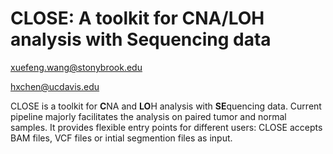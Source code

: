 

CLOSE: A toolkit for **C**NA/**LO**H analysis with **Se**quencing data
====

xuefeng.wang@stonybrook.edu 

hxchen@ucdavis.edu


CLOSE is a toolkit for **C**NA and **LO**H analysis with **SE**quencing data. Current pipeline majorly facilitates the analysis  on paired tumor and normal samples. It provides flexible entry points for different users: CLOSE accepts BAM files, VCF files or intial segmention files as input.

